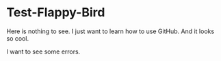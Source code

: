 # Test-Flappy-Bird

Here is nothing to see.
I just want to learn how to use GitHub.
And it looks so cool.

I want to see some errors.
